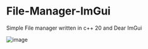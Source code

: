 # File-Manager-ImGui

Simple File manager written in c++ 20 and Dear ImGui

![image](https://github.com/Ekuder7/File-Manager-ImGui/assets/112656686/8a93c56c-d203-4e8e-97ad-a6995bf2454b)
